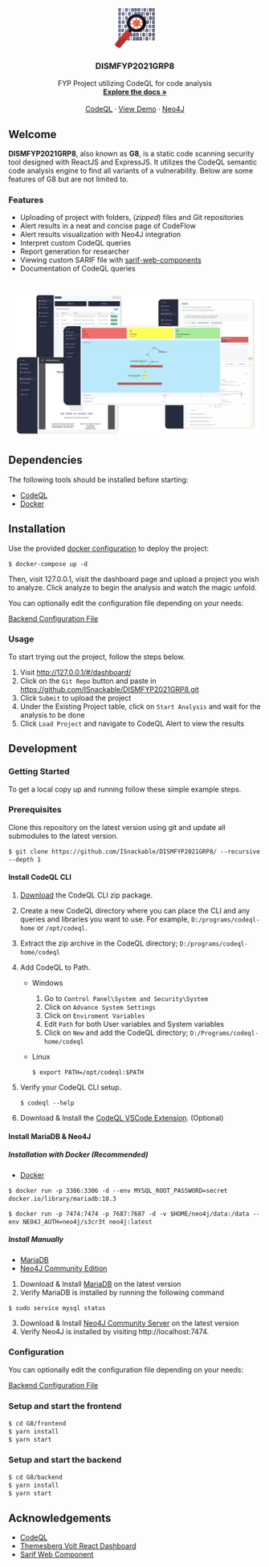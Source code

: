 <br />
<p align="center">
  <a href="https://github.com/ISnackable/DISMFYP2021GRP8/">
    <img src="G8/frontend/src/assets/img/g8-logo.png" alt="Logo" width="80" height="80">
  </a>

  <h3 align="center">DISMFYP2021GRP8</h3>

  <p align="center">
    FYP Project utilizing CodeQL for code analysis
    <br />
    <a href="https://github.com/ISnackable/DISMFYP2021GRP8/"><strong>Explore the docs »</strong></a>
    <br />
    <br />
    <a href="https://github.com/github/codeql">CodeQL</a>
    ·
    <a href="https://www.youtube.com/watch?v=Y6PjAaZKNYk">View Demo</a>
    ·
    <a href="https://neo4j.com/">Neo4J</a>
</p>

## Welcome

**DISMFYP2021GRP8**, also known as **G8**, is a static code scanning security tool designed with ReactJS and ExpressJS. It utilizes the CodeQL semantic code analysis engine to find all variants of a vulnerability. Below are some features of G8 but are not limited to.

### Features

- Uploading of project with folders, (_zipped_) files and Git repositories
- Alert results in a neat and concise page of CodeFlow
- Alert results visualization with Neo4J integration
- Interpret custom CodeQL queries
- Report generation for researcher
- Viewing custom SARIF file with [sarif-web-components](https://github.com/microsoft/sarif-web-component)
- Documentation of CodeQL queries

<br />

![G8 Pages](G8/frontend/src/assets/img/allphoto.png)

## Dependencies

The following tools should be installed before starting:

- [CodeQL](https://github.com/github/codeql)
- [Docker](https://www.docker.com/get-started)

## Installation

Use the provided [docker configuration](./G8/docker-compose.yml) to deploy the project:

```shell
$ docker-compose up -d
```

Then, visit 127.0.0.1, visit the dashboard page and upload a project you wish to analyze. Click analyze to begin the analysis and watch the magic unfold.

You can optionally edit the configuration file depending on your needs:

[Backend Configuration File](./G8/backend/config/index.js)

### Usage

To start trying out the project, follow the steps below.

1. Visit http://127.0.0.1/#/dashboard/
2. Click on the `Git Repo` button and paste in https://github.com/ISnackable/DISMFYP2021GRP8.git
3. Click `Submit` to upload the project
4. Under the Existing Project table, click on `Start Analysis` and wait for the analysis to be done
5. Click `Load Project` and navigate to CodeQL Alert to view the results

## Development

### Getting Started

To get a local copy up and running follow these simple example steps.

### Prerequisites

Clone this repository on the latest version using git and update all submodules to the latest version.

```shell
$ git clone https://github.com/ISnackable/DISMFYP2021GRP8/ --recursive --depth 1
```

#### Install CodeQL CLI

1. [Download](https://github.com/github/codeql-cli-binaries/releases) the CodeQL CLI zip package.
2. Create a new CodeQL directory where you can place the CLI and any queries and libraries you want to use. For example, `D:/programs/codeql-home` or `/opt/codeql`.
3. Extract the zip archive in the CodeQL directory; `D:/programs/codeql-home/codeql`
4. Add CodeQL to Path.

   - Windows

     1. Go to `Control Panel\System and Security\System`
     2. Click on `Advance System Settings`
     3. Click on `Enviroment Variables`
     4. Edit `Path` for both User variables and System variables
     5. Click on `New` and add the CodeQL directory; `D:/Programs/codeql-home/codeql`

   - Linux

     ```shell
     $ export PATH=/opt/codeql:$PATH
     ```

5. Verify your CodeQL CLI setup.

   ```shell
   $ codeql --help
   ```

6. Download & Install the [CodeQL VSCode Extension](https://marketplace.visualstudio.com/items?itemName=GitHub.vscode-codeql). (Optional)

#### Install MariaDB & Neo4J

##### Installation with Docker (Recommended)

- [Docker](https://www.docker.com/get-started)

```shell
$ docker run -p 3306:3306 -d --env MYSQL_ROOT_PASSWORD=secret docker.io/library/mariadb:10.3
```

```shell
$ docker run -p 7474:7474 -p 7687:7687 -d -v $HOME/neo4j/data:/data --env NEO4J_AUTH=neo4j/s3cr3t neo4j:latest
```

##### Install Manually

- [MariaDB](https://mariadb.org/download/)
- [Neo4J Community Edition](https://neo4j.com/download-center/#community)

1. Download & Install [MariaDB](https://mariadb.org/download/) on the latest version
2. Verify MariaDB is installed by running the following command

```shell
$ sudo service mysql status
```

3. Download & Install [Neo4J Community Server](https://neo4j.com/download-center/#community) on the latest version
4. Verify Neo4J is installed by visiting http://localhost:7474.

### Configuration

You can optionally edit the configuration file depending on your needs:

[Backend Configuration File](./G8/backend/config/index.js)

### Setup and start the frontend

```shell
$ cd G8/frontend
$ yarn install
$ yarn start
```

### Setup and start the backend

```shell
$ cd G8/backend
$ yarn install
$ yarn start
```

## Acknowledgements

- [CodeQL](https://github.com/github/codeql)
- [Themesberg Volt React Dashboard](https://github.com/themesberg/volt-react-dashboard)
- [Sarif Web Component](https://github.com/microsoft/sarif-web-component)
